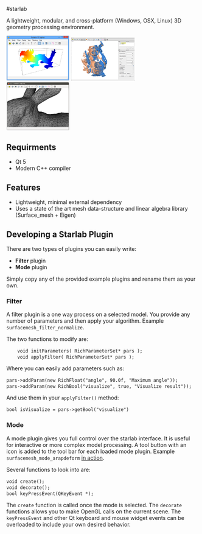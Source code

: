 #starlab

A lightweight, modular, and cross-platform (Windows, OSX, Linux) 3D geometry processing environment.

<img src="/media/coverimageWin8.png" alt="Running on Windows 8" style="width:33%"/>
<img src="/media/coverimageOSX.png" alt="Running ICP plugin on OSX" style="width:33%"/>
<img src="/media/coverimageUbuntu.png" alt="Running on Ubuntu" style="width:33%"/>

## Requirments
  * Qt 5
  * Modern C++ compiler

## Features
  * Lightweight, minimal external dependency
  * Uses a state of the art mesh data-structure and linear algebra library (Surface_mesh + Eigen)

## Developing a Starlab Plugin

There are two types of plugins you can easily write:
  * **Filter** plugin
  * **Mode** plugin

Simply copy any of the provided example plugins and rename them as your own.

### Filter
A filter plugin is a one way process on a selected model. You provide any number of parameters and then apply your algorithm. Example `surfacemesh_filter_normalize`.

The two functions to modify are:
```
    void initParameters( RichParameterSet* pars );
    void applyFilter( RichParameterSet* pars );
```


Where you can easily add parameters such as:
```
pars->addParam(new RichFloat("angle", 90.0f, "Maximum angle"));
pars->addParam(new RichBool("visualize", true, "Visualize result"));
```

And use them in your `applyFilter()` method:
```
bool isVisualize = pars->getBool("visualize")
```

### Mode
A mode plugin gives you full control over the starlab interface. It is useful for interactive or more complex model processing. A tool button with an icon is added to the tool bar for each loaded mode plugin. Example `surfacemesh_mode_arapdeform` [in action](http://www.youtube.com/watch?v=95KVrSfc1r8).

Several functions to look into are:
```
void create();
void decorate();
bool keyPressEvent(QKeyEvent *);
```

The `create` function is called once the mode is selected. The `decorate` functions allows you to make OpenGL calls on the current scene. The `keyPressEvent` and other Qt keyboard and mouse widget events can be overloaded to include your own desired behavior. 
